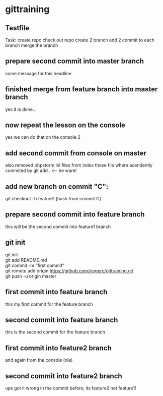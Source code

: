 # gittraining
## Testfile
Task:
create repo
check out repo
create 2 branch
add 2 commit to each branch
merge the branch

## prepare second commit into master branch
some message for this headline<br>

## finished merge from feature branch into master branch
yes it is done...

## now repeat the lesson on the console
yes we can do that on the console 2

## add second commit from console on master
also removed phpstorm ini files from index 
those file where acendently commited by git add . <-- be ware!

## add new branch on commit "C":
git checkout -b feature1 [hash from commit C]

## prepare second commit into feature branch
this will be the second commit into feature1 branch

## git init
git init<br>
git add README.md<br>
git commit -m "first commit"<br>
git remote add origin https://github.com/riegerc/gittraining.git<br>
git push -u origin master<br>

## first commit into feature branch
this my first commit for the feature branch

## second commit into feature branch
this is the second commit for the feature branch

## first commit into feature2 branch
and again from the console (ole)

## second commit into feature2 branch
ups got it wrong in the commit before;
its feature2 not feature1!

